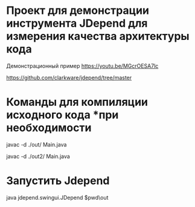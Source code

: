 # Проект для демонстрации инструмента JDepend для измерения качества архитектуры кода

Демонстрационный пример https://youtu.be/MGcrOESA7lc

https://github.com/clarkware/jdepend/tree/master
# Команды для компиляции исходного кода *при необходимости

javac -d ./out/ Main.java

javac -d ./out2/ Main.java

# Запустить Jdepend
java jdepend.swingui.JDepend $pwd\out
